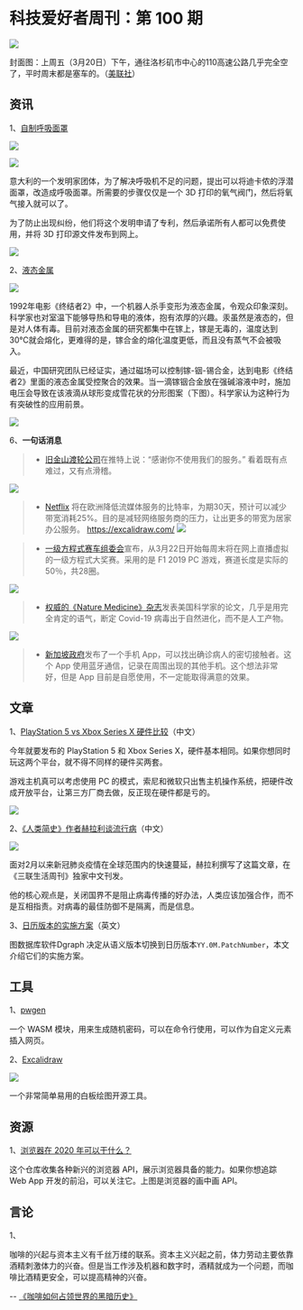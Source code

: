 # 科技爱好者周刊：第 100 期

![](https://www.wangbase.com/blogimg/asset/202003/bg2020032205.jpg)

封面图：上周五（3月20日）下午，通往洛杉矶市中心的110高速公路几乎完全空了，平时周末都是塞车的。（[美联社](https://www.nytimes.com/interactive/2020/03/22/climate/coronavirus-usa-traffic.html)）

## 资讯

1、[自制呼吸面罩](https://www.isinnova.it/easy-covid19-eng/)

![](https://www.wangbase.com/blogimg/asset/202003/bg2020032201.jpg)

![](https://www.wangbase.com/blogimg/asset/202003/bg2020032202.jpg)

意大利的一个发明家团体，为了解决呼吸机不足的问题，提出可以将迪卡侬的浮潜面罩，改造成呼吸面罩。所需要的步骤仅仅是一个 3D 打印的氧气阀门，然后将氧气接入就可以了。

为了防止出现纠纷，他们将这个发明申请了专利，然后承诺所有人都可以免费使用，并将 3D 打印源文件发布到网上。

![](https://www.wangbase.com/blogimg/asset/202003/bg2020032204.jpg)

2、[液态金属](https://www.pnas.org/content/117/10/5088)

![](https://www.wangbase.com/blogimg/asset/202003/bg2020032206.jpg)

1992年电影《终结者2》中，一个机器人杀手变形为液态金属，令观众印象深刻。科学家也对室温下能够导热和导电的液体，抱有浓厚的兴趣。汞虽然是液态的，但是对人体有毒。目前对液态金属的研究都集中在镓上，镓是无毒的，温度达到30°C就会熔化，更难得的是，镓合金的熔化温度更低，而且没有蒸气不会被吸入。

最近，中国研究团队已经证实，通过磁场可以控制镓-铟-锡合金，达到电影《终结者2》里面的液态金属受控聚合的效果。当一滴镓铟合金放在强碱溶液中时，施加电压会导致在该液滴从球形变成雪花状的分形图案（下图）。科学家认为这种行为有突破性的应用前景。

![](https://www.wangbase.com/blogimg/asset/202003/bg2020032207.jpg)

6、**一句话消息**

> - [旧金山渡轮公司](https://twitter.com/SFBayFerry/status/1241123262261649410)在推特上说：“感谢你不使用我们的服务。” 看着既有点难过，又有点滑稽。

![](https://www.wangbase.com/blogimg/asset/202003/bg2020032105.jpg)

> - [Netflix](https://www.bbc.com/news/technology-51968302) 将在欧洲降低流媒体服务的比特率，为期30天，预计可以减少带宽消耗25%。目的是减轻网络服务商的压力，让出更多的带宽为居家办公服务。
https://excalidraw.com/
![](https://www.wangbase.com/blogimg/asset/202003/bg2020032103.jpg)

> - [一级方程式赛车组委会](https://www.formula1.com/en/latest/article.formula-1-launches-virtual-grand-prix-series-to-replace-postponed-races.1znLAbPzBbCQPj1IDMeiOi.html)宣布，从3月22日开始每周末将在网上直播虚拟的一级方程式大奖赛。采用的是 F1 2019 PC 游戏，赛道长度是实际的50％，共28圈。

![](https://www.wangbase.com/blogimg/asset/202003/bg2020032101.jpg)

> - [权威的《Nature Medicine》杂志](https://www.nature.com/articles/s41591-020-0820-9)发表美国科学家的论文，几乎是用完全肯定的语气，断定 Covid-19 病毒出于自然进化，而不是人工产物。

![](https://www.wangbase.com/blogimg/asset/202003/bg2020032003.jpg)

> - [新加坡政府](https://www.cnbeta.com/articles/tech/958081.htm)发布了一个手机 App，可以找出确诊病人的密切接触者。这个 App 使用蓝牙通信，记录在周围出现的其他手机。这个想法非常好，但是 App 目前是自愿使用，不一定能取得满意的效果。

## 文章

1、[PlayStation 5 vs Xbox Series X 硬件比较](https://cn.engadget.com/cn-2020-03-18-playstation-5-vs-the-xbox-series-x.html)（中文）

今年就要发布的 PlayStation 5 和 	Xbox Series X，硬件基本相同。如果你想同时玩这两个平台，就不得不同样的硬件买两套。

游戏主机真可以考虑使用 PC 的模式，索尼和微软只出售主机操作系统，把硬件改成开放平台，让第三方厂商去做，反正现在硬件都是亏的。

![](https://www.wangbase.com/blogimg/asset/202003/bg2020032001.jpg)

2、[《人类简史》作者赫拉利谈流行病](https://mp.weixin.qq.com/s/LrGG4PUgvZw5KzsJCIhKhQ)（中文）

![](https://www.wangbase.com/blogimg/asset/202003/bg2020032002.jpg)

面对2月以来新冠肺炎疫情在全球范围内的快速蔓延，赫拉利撰写了这篇文章，在《三联生活周刊》独家中文刊发。

他的核心观点是，关闭国界不是阻止病毒传播的好办法，人类应该加强合作，而不是互相指责。对病毒的最佳防御不是隔离，而是信息。

3、[日历版本的实施方案](https://blog.dgraph.io/post/dgraph-calendar-versioning/)（英文）

图数据库软件Dgraph 决定从语义版本切换到日历版本`YY.0M.PatchNumber`，本文介绍它们的实施方案。

## 工具

1、[pwgen](https://github.com/kherrick/pwgen/)

一个 WASM 模块，用来生成随机密码，可以在命令行使用，可以作为自定义元素插入网页。

2、[Excalidraw](https://excalidraw.com/)

![](https://www.wangbase.com/blogimg/asset/202003/bg2020032106.jpg)

一个非常简单易用的白板绘图开源工具。

## 资源

1、[浏览器在 2020 年可以干什么？](https://github.com/luruke/browser-2020/blob/master/README.md)

这个仓库收集各种新兴的浏览器 API，展示浏览器具备的能力。如果你想追踪 Web App 开发的前沿，可以关注它。上图是浏览器的画中画 API。

## 言论

1、

咖啡的兴起与资本主义有千丝万缕的联系。资本主义兴起之前，体力劳动主要依靠酒精刺激体力的兴奋。但是当工作涉及机器和数字时，酒精就成为一个问题，而咖啡比酒精更安全，可以提高精神的兴奋。

-- [《咖啡如何占领世界的黑暗历史》](https://www.theatlantic.com/magazine/archive/2020/04/michael-pollan-coffee/606805/)
